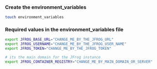

### Create the environment_variables
```bash
touch environment_variables
```

### Required values in the environment_variables file
```bash
export JFROG_BASE_URL="CHANGE_ME_BY_THE_JFROG_URL"
export JFROG_USERNAME="CHANGE_ME_BY_THE_JFROG_USER_NAME"
export JFROG_TOKEN="CHANGE_ME_BY_THE_JFROG_TOKEN"

# its the main domain for the JFrog instance
export JFROG_CONTAINER_REGISTRY="CHANGE_ME_BY_MAIN_DOMAIN_OR_SERVER"
```
